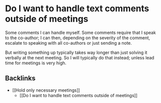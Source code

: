 # Do I want to handle text comments outside of meetings
Some comments I can handle myself. Some comments require that I speak to the co-author; I can then, depending on the severity of the comment, escalate to speaking with all co-authors or just sending a note.

But writing something up typically takes way longer than just solving it verbally at the next meeting. So I will typically do that instead; unless lead time for meetings is very high.

## Backlinks
* [[Hold only necessary meetings]]
	* [[Do I want to handle text comments outside of meetings]]

<!-- {BearID:045B61A6-2107-465E-B2E2-6F806597FB29-24409-00000E920BB74A44} -->
